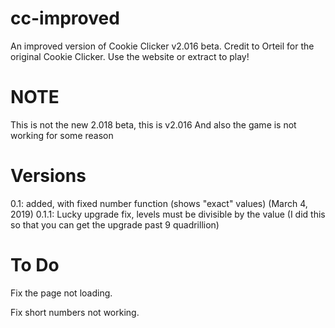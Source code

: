 # cc-improved
An improved version of Cookie Clicker v2.016 beta. Credit to Orteil for the original Cookie Clicker. Use the website or extract to play!
# NOTE
This is not the new 2.018 beta, this is v2.016
And also the game is not working for some reason
# Versions
0.1: added, with fixed number function (shows "exact" values) (March 4, 2019)
0.1.1: Lucky upgrade fix, levels must be divisible by the value (I did this so that you can get the upgrade past 9 quadrillion)
# To Do
Fix the page not loading.

Fix short numbers not working.
